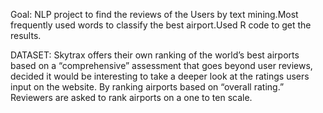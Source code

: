 
Goal:
NLP project to find the reviews of the Users by text mining.Most frequently used words to  classify the best airport.Used R code to get the results.


DATASET:
Skytrax offers their own ranking of the world’s best airports based on a “comprehensive” assessment that goes beyond user reviews, 
decided it would be interesting to take a deeper look at the ratings users input on the website.
By ranking airports based on “overall rating.”  Reviewers are asked to rank airports on a one to ten scale.

